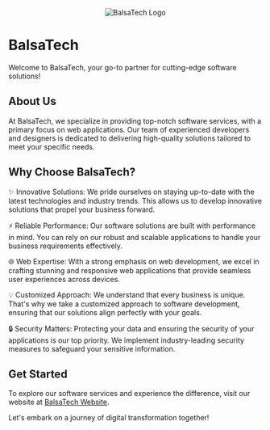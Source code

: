 <p align="center">
  <img src="https://github.com/BalsaTech/.github/assets/57500163/82a9819d-5d6e-4eb9-8e5f-fb9fc26f0449" alt="BalsaTech Logo">
</p>

# BalsaTech

Welcome to BalsaTech, your go-to partner for cutting-edge software solutions!

## About Us

At BalsaTech, we specialize in providing top-notch software services, with a primary focus on web applications. Our team of experienced developers and designers is dedicated to delivering high-quality solutions tailored to meet your specific needs.

## Why Choose BalsaTech?

✨ Innovative Solutions: We pride ourselves on staying up-to-date with the latest technologies and industry trends. This allows us to develop innovative solutions that propel your business forward.

⚡️ Reliable Performance: Our software solutions are built with performance in mind. You can rely on our robust and scalable applications to handle your business requirements effectively.

🌐 Web Expertise: With a strong emphasis on web development, we excel in crafting stunning and responsive web applications that provide seamless user experiences across devices.

💡 Customized Approach: We understand that every business is unique. That's why we take a customized approach to software development, ensuring that our solutions align perfectly with your goals.

🔒 Security Matters: Protecting your data and ensuring the security of your applications is our top priority. We implement industry-leading security measures to safeguard your sensitive information.

## Get Started

To explore our software services and experience the difference, visit our website at [BalsaTech Website](https://github.com/BalsaTech).

Let's embark on a journey of digital transformation together!

